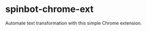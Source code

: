 spinbot-chrome-ext
==================

Automate text transformation with this simple Chrome extension.
